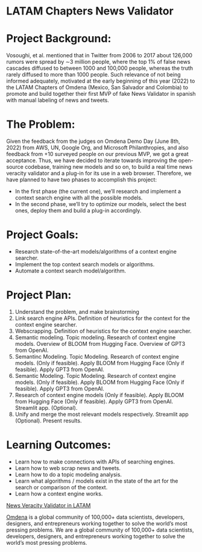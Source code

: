 <!DOCTYPE html>
<html>
<head>
    <meta charset="utf-8">
    <!-- <title>News Veracity Validator in LATAM</title> -->
    <!-- <style>
        body { margin: 0; }
        canvas { width: 100%; height: 100% }
    </style> -->
</head>
<body>
    <h1>LATAM Chapters News Validator</h1>
    <div>
        <h1>
            Project Background:
        </h1>
        <p>
            Vosoughi, et al. mentioned that in Twitter from 2006 to 2017 about 126,000 rumors were
            spread by ∼3 million people, where the top 1% of false news cascades diffused to between
            1000 and 100,000 people, whereas the truth rarely diffused to more than 1000 people. Such 
            relevance of not being informed adequately, motivated at the early beginning of this year
            (2022) to the LATAM Chapters of Omdena (Mexico, San Salvador and Colombia) to promote
            and build together their first MVP of fake News Validator in spanish with manual labeling of
            news and tweets.
        </p>
    </div>
    <div>
        <h1>
            The Problem: 
        </h1>
        <p>
            Given the feedback from the judges on Omdena Demo Day (June 8th, 2022) from AWS, UN, 
            Google Org, and Microsoft Philanthropies, and also feedback from +10 surveyed people on our 
            previous MVP, we got a great acceptance. Thus, we have decided to iterate towards improving 
            the open-source codebase, training new models and so on, to build a real time news veracity 
            validator and a plug-in for its use in a web browser. Therefore, we have planned to have two 
            phases to accomplish this project:
            <div>
                <ul>
                    <li>In the first phase (the current one), we’ll research and implement a context search
                        engine with all the possible models.</li>
                    <li>In the second phase, we’ll try to optimize our models, select the best ones, deploy 
                        them and build a plug-in accordingly.</li>
                </ul>
            </div>
        </p>
    </div>
    <div>
        <h1>
            Project Goals:
        </h1>
        <p>
            <div>
                <ul>
                    <li>Research state-of-the-art models/algorithms of a context engine searcher.</li>
                    <li>Implement the top context search models or algorithms.</li>
                    <li>Automate a context search model/algorithm.</li>
                </ul>
            </div>
        </p>
    </div>
    <div>
        <h1>Project Plan:</h1>
        <div>
            <ol>
                <li>Understand the problem, and make brainstorming</li>
                <li>Link search engine APIs. Definition of heuristics for the context
                    for the context engine searcher. 
                </li>
                <li>Webscrapping. Definition of heuristics for the context engine searcher.</li>
                <li>Semantic modeling. Topic modeling. Research of context engine models. 
                    Overview of BLOOM from Hugging Face. Overview of GPT3 from OpenAI.
                </li>
                <li>Semantinc Modeling. Topic Modeling. Research of context engine models. (Only if feasible). 
                    Apply BLOOM from Hugging Face (Only if feasible). Apply GPT3 from OpenAI.
                </li>
                <li>Semantic Modeling. Topic Modeling. Research of context engine models. (Only if feasible). 
                    Apply BLOOM from Hugging Face (Only if feasible). Apply GPT3 from OpenAI.
                </li>
                <li>Research of context engine models (Only if feasible). Apply BLOOM from Hugging Face (Only if feasible). 
                    Apply GPT3 from OpenAI. Streamlit app. (Optional). 
                </li>
                <li>Unify and merge the most relevant models respectively. Streamlit app (Optional). Present results.</li>
            </ol>
        </div>
    </div>
    <div>
        <h1>
            Learning Outcomes: 
        </h1>
        <p>
            <ul>
                <li>Learn how to make connections with APIs of searching engines. </li>
                <li>Learn how to web scrap news and tweets.</li>
                <li>Learn how to do a topic modeling analysis.</li>
                <li>Learn what algorithms / models exist in the state of the art for the search or comparison of the context.</li>
                <li>Learn how a context engine works.</li>
            </ul>
        </p>
    </div>   
    <footer>
        <p>
            <a href="https://omdena.com/chapter-challenges/news-veracity-validator-in-latam-phase-1/"> News Veracity Validator in LATAM</a>
        </p>
        <p>
            <a href="https://omdena.com/">Omdena</a> is a global community of 100,000+ data scientists, 
            developers, designers, and entrepreneurs working together to solve the world’s most pressing 
            problems. We are a global community of 100,000+ data scientists, developers, designers, and 
            entrepreneurs working together to solve the world’s most pressing problems.
        </p>
    </footer>
</body>
</html>


